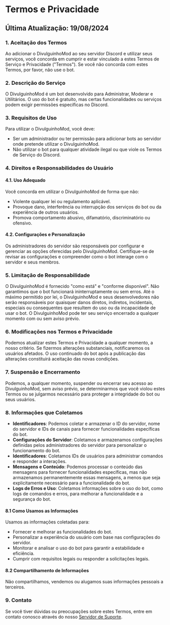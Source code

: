 # Termos e Privacidade

## Última Atualização: 19/08/2024

### 1. Aceitação dos Termos

Ao adicionar o DivulguinhoMod ao seu servidor Discord e utilizar seus serviços, você concorda em cumprir e estar vinculado a estes Termos de Serviço e Privacidade ("Termos"). Se você não concorda com estes Termos, por favor, não use o bot.

### 2. Descrição do Serviço

O DivulguinhoMod é um bot desenvolvido para Administrar, Moderar e Utilitários. O uso do bot é gratuito, mas certas funcionalidades ou serviços podem exigir permissões específicas no Discord.

### 3. Requisitos de Uso

Para utilizar o DivulguinhoMod, você deve:
- Ser um administrador ou ter permissão para adicionar bots ao servidor onde pretende utilizar o DivulguinhoMod.
- Não utilizar o bot para qualquer atividade ilegal ou que viole os Termos de Serviço do Discord.

### 4. Direitos e Responsabilidades do Usuário

#### 4.1. Uso Adequado
Você concorda em utilizar o DivulguinhoMod de forma que não:
- Violente qualquer lei ou regulamento aplicável.
- Provoque dano, interferência ou interrupção dos serviços do bot ou da experiência de outros usuários.
- Promova comportamento abusivo, difamatório, discriminatório ou ofensivo.

#### 4.2. Configurações e Personalização
Os administradores do servidor são responsáveis por configurar e gerenciar as opções oferecidas pelo DivulguinhoMod. Certifique-se de revisar as configurações e compreender como o bot interage com o servidor e seus membros.

### 5. Limitação de Responsabilidade

O DivulguinhoMod é fornecido "como está" e "conforme disponível". Não garantimos que o bot funcionará ininterruptamente ou sem erros. Até o máximo permitido por lei, o DivulguinhoMod e seus desenvolvedores não serão responsáveis por quaisquer danos diretos, indiretos, incidentais, especiais ou consequentes que resultem do uso ou da incapacidade de usar o bot. O DivulguinhoMod pode ter seu serviço encerrado a qualquer momento com ou sem aviso prévio.

### 6. Modificações nos Termos e Privacidade

Podemos atualizar estes Termos e Privacidade a qualquer momento, a nosso critério. Se fizermos alterações substanciais, notificaremos os usuários afetados. O uso continuado do bot após a publicação das alterações constituirá aceitação das novas condições.

### 7. Suspensão e Encerramento

Podemos, a qualquer momento, suspender ou encerrar seu acesso ao DivulguinhoMod, sem aviso prévio, se determinarmos que você violou estes Termos ou se julgarmos necessário para proteger a integridade do bot ou seus usuários.

### 8. Informações que Coletamos
- **Identificadores**: Podemos coletar e armazenar o ID do servidor, nome do servidor e IDs de canais para fornecer funcionalidades específicas do bot.
- **Configurações do Servidor**: Coletamos e armazenamos configurações definidas pelos administradores do servidor para personalizar o funcionamento do bot.
- **Identificadores**: Coletamos IDs de usuários para administrar comandos e responder a interações.
- **Mensagens e Conteúdo**: Podemos processar o conteúdo das mensagens para fornecer funcionalidades específicas, mas não armazenamos permanentemente essas mensagens, a menos que seja explicitamente necessário para a funcionalidade do bot.
- **Logs de Erros e Uso**: Coletamos informações sobre o uso do bot, como logs de comandos e erros, para melhorar a funcionalidade e a segurança do bot.

#### 8.1 Como Usamos as Informações
Usamos as informações coletadas para:
- Fornecer e melhorar as funcionalidades do bot.
- Personalizar a experiência do usuário com base nas configurações do servidor.
- Monitorar e analisar o uso do bot para garantir a estabilidade e eficiência.
- Cumprir com requisitos legais ou responder a solicitações legais.

#### 8.2 Compartilhamento de Informações
Não compartilhamos, vendemos ou alugamos suas informações pessoais a terceiros.

### 9. Contato

Se você tiver dúvidas ou preocupações sobre estes Termos, entre em contato conosco através do nosso <a href="https://discord.com/invite/N6hHKbAj8e">Servidor de Suporte</a>.
